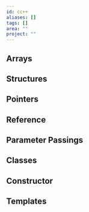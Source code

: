 ```yaml
---
id: cc++
aliases: []
tags: []
area: ""
project: ""
---
```




## Arrays

## Structures

## Pointers

## Reference

## Parameter Passings

## Classes

## Constructor

## Templates
